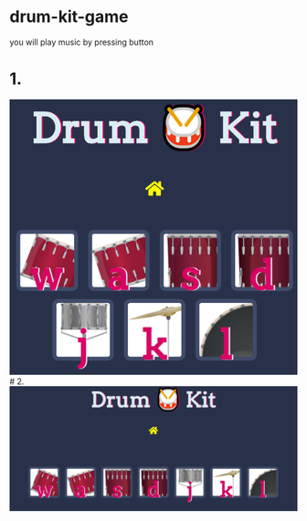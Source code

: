 # drum-kit-game
you will play music by pressing button 
# 1.
<img src="disp_img2.png">
# 2.
<img src="disp_img1.png">
